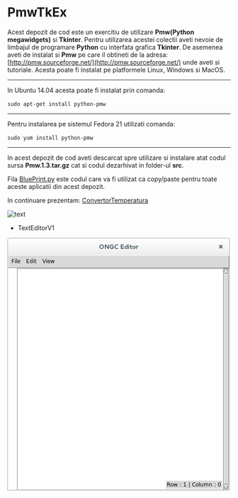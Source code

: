 # PmwTkEx
Acest depozit de cod este un exercitiu de utilizare **Pmw(Python megawidgets)** si **Tkinter**. Pentru utilizarea acestei colectii aveti nevoie de limbajul de programare **Python** cu interfata grafica **Tkinter**. De asemenea aveti de instalat si **Pmw** pe care il obtineti de la adresa: [http://pmw.sourceforge.net/](http://pmw.sourceforge.net/) unde aveti si  tutoriale. Acesta poate fi instalat pe platformele Linux, Windows si MacOS.
***
In Ubuntu 14.04 acesta poate fi instalat prin comanda:

    sudo apt-get install python-pmw
***
Pentru instalarea pe sistemul Fedora 21 utilizati comanda:

    sudo yum install python-pmw   
***
In acest depozit de cod aveti descarcat spre utilizare si instalare atat codul sursa **Pmw.1.3.tar.gz** cat si codul dezarhivat in folder-ul **src**.

Fila [BluePrint.py](https://github.com/mhcrnl/PmwTkEx/blob/master/BluePrint.py) este codul care va fi utilizat ca copy/paste pentru toate aceste aplicatii din acest depozit.

In continuare prezentam:
[ConvertorTemperatura ](https://github.com/mhcrnl/PmwTkEx/tree/master/ConvertorTemperatura)

![text](img/img.png)

- TextEditorV1

![texteditor.png](img/texteditor.png)